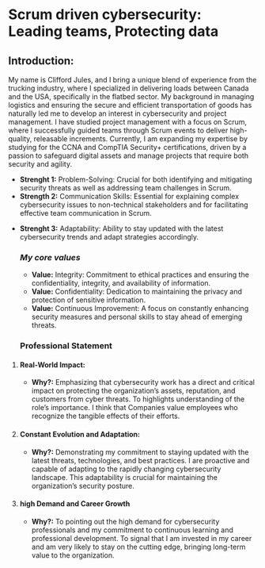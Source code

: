 <h1>Scrum driven cybersecurity: Leading teams, Protecting data</h1>

## Introduction:

<p>My name is Clifford Jules, and I bring a unique blend of experience from the trucking industry, where I specialized in delivering loads between Canada and the USA, specifically in the flatbed sector. My background in managing logistics and ensuring the secure and efficient transportation of goods has naturally led me to develop an interest in cybersecurity and project management. I have studied project management with a focus on Scrum, where I successfully guided teams through Scrum events to deliver high-quality, releasable increments. Currently, I am expanding my expertise by studying for the CCNA and CompTIA Security+ certifications, driven by a passion to safeguard digital assets and manage projects that require both security and agility.

</p>

* **Strenght 1:** Problem-Solving: Crucial for both identifying and mitigating security threats as well as addressing team challenges in Scrum.
* **Strength 2:** Communication Skills: Essential for explaining complex cybersecurity issues to non-technical stakeholders and for facilitating effective team communication in Scrum.
- **Strenght 3:** Adaptability: Ability to stay updated with the latest cybersecurity trends and adapt strategies accordingly.

  ### _My core values_
  * **Value:** Integrity: Commitment to ethical practices and ensuring the confidentiality, integrity, and availability of information.
  * **Value:** Confidentiality: Dedication to maintaining the privacy and protection of sensitive information.
  * **Value:** Continuous Improvement: A focus on constantly enhancing security measures and personal skills to stay ahead of emerging threats.

  ### **Professional Statement**
1. #### **Real-World Impact:**
   * **Why?:** Emphasizing that cybersecurity work has a direct and critical impact on protecting the organization’s assets, reputation, and customers from cyber threats. To highlights understanding of the role’s importance. I think that Companies value employees who recognize the tangible effects of their efforts.
2. #### **Constant Evolution and Adaptation:**
   * **Why?:** Demonstrating my commitment to staying updated with the latest threats, technologies, and best practices. I are proactive and capable of adapting to the rapidly changing cybersecurity landscape. This adaptability is crucial for maintaining the organization’s security posture.
3. #### **high Demand and Career Growth**
   * **Why?:** To pointing out the high demand for cybersecurity professionals and my commitment to continuous learning and professional development. To signal that I am invested in my career and am very likely to stay on the cutting edge, bringing long-term value to the organization.    
